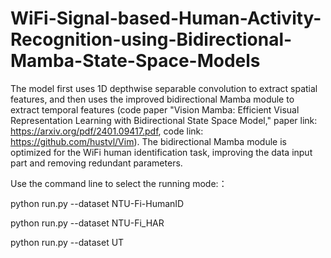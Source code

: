 # WiFi-Signal-based-Human-Activity-Recognition-using-Bidirectional-Mamba-State-Space-Models

The model first uses 1D depthwise separable convolution to extract spatial features, and then uses the improved bidirectional Mamba module to extract temporal features (code paper "Vision Mamba: Efficient Visual Representation Learning with Bidirectional State Space Model," paper link: https://arxiv.org/pdf/2401.09417.pdf, code link: https://github.com/hustvl/Vim). The bidirectional Mamba module is optimized for the WiFi human identification task, improving the data input part and removing redundant parameters.

Use the command line to select the running mode:：

python run.py --dataset NTU-Fi-HumanID

python run.py --dataset NTU-Fi_HAR

python run.py --dataset UT
